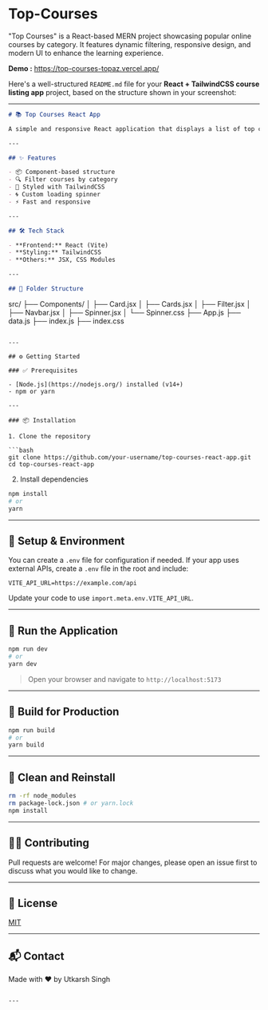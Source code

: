 # Top-Courses
 "Top Courses" is a React-based MERN project showcasing popular online courses by category. It features dynamic filtering, responsive design, and modern UI to enhance the learning experience.
 
**Demo :** https://top-courses-topaz.vercel.app/

Here's a well-structured `README.md` file for your **React + TailwindCSS course listing app** project, based on the structure shown in your screenshot:

---

```markdown
# 📚 Top Courses React App

A simple and responsive React application that displays a list of top courses with filtering capabilities. Built using **React**, **TailwindCSS**, and component-based architecture.

---

## ✨ Features

- 📦 Component-based structure
- 🔍 Filter courses by category
- 🎨 Styled with TailwindCSS
- 🌀 Custom loading spinner
- ⚡ Fast and responsive

---

## 🛠️ Tech Stack

- **Frontend:** React (Vite)
- **Styling:** TailwindCSS
- **Others:** JSX, CSS Modules

---

## 📁 Folder Structure

```

src/
├── Components/
│   ├── Card.jsx
│   ├── Cards.jsx
│   ├── Filter.jsx
│   ├── Navbar.jsx
│   ├── Spinner.jsx
│   └── Spinner.css
├── App.js
├── data.js
├── index.js
├── index.css

````

---

## ⚙️ Getting Started

### ✅ Prerequisites

- [Node.js](https://nodejs.org/) installed (v14+)
- npm or yarn

---

### 📦 Installation

1. Clone the repository

```bash
git clone https://github.com/your-username/top-courses-react-app.git
cd top-courses-react-app
````

2. Install dependencies

```bash
npm install
# or
yarn
```

---

## 🔧 Setup & Environment

You can create a `.env` file for configuration if needed. If your app uses external APIs, create a `.env` file in the root and include:

```
VITE_API_URL=https://example.com/api
```

Update your code to use `import.meta.env.VITE_API_URL`.

---

## 🚀 Run the Application

```bash
npm run dev
# or
yarn dev
```

> Open your browser and navigate to `http://localhost:5173`

---

## 🧪 Build for Production

```bash
npm run build
# or
yarn build
```

---

## 🧹 Clean and Reinstall

```bash
rm -rf node_modules
rm package-lock.json # or yarn.lock
npm install
```

---

## 🙋‍♂️ Contributing

Pull requests are welcome! For major changes, please open an issue first to discuss what you would like to change.

---

## 📄 License

[MIT](LICENSE)

---

## 📬 Contact

Made with ❤️ by Utkarsh Singh 

```

---

